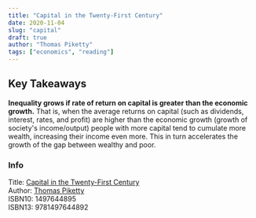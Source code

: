 ```yaml
---
title: "Capital in the Twenty-First Century"
date: 2020-11-04
slug: "capital"
draft: true
author: "Thomas Piketty"
tags: ["economics", "reading"]
---
```


## Key Takeaways

**Inequality grows if rate of return on capital is greater than the economic
growth.** That is, when the average returns on capital (such as dividends,
interest, rates, and profit) are higher than the economic growth (growth of society's
income/output) people with more capital tend to cumulate more wealth, increasing
their income even more. This in turn accelerates the growth of the gap between
wealthy and poor.

### Info

Title: [Capital in the Twenty-First Century](https://en.wikipedia.org/wiki/Capital_in_the_Twenty-First_Century)\
Author: [Thomas Piketty](https://en.wikipedia.org/wiki/John_Brooks_(writer))\
ISBN10: 1497644895\
ISBN13: 9781497644892
